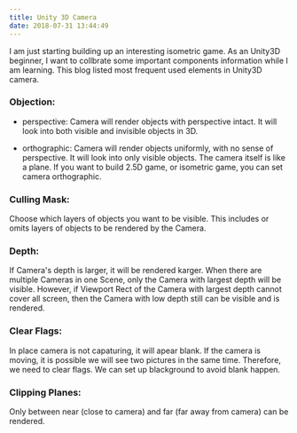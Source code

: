 ```yaml
---
title: Unity 3D Camera
date: 2018-07-31 13:44:49
---
```


I am just starting building up an interesting isometric game. As an Unity3D beginner, I want to collbrate some important components information while I am learning. This blog listed most frequent used elements in Unity3D camera.

### Objection:

- perspective: Camera will render objects with perspective intact. It will look into both visible and invisible objects in 3D.

- orthographic: Camera will render objects uniformly, with no sense of perspective. It will look into only visible objects. The camera itself is like a plane. If you want to build 2.5D game, or isometric game, you can set camera orthographic.
    

### Culling Mask:

Choose which layers of objects you want to be visible. This includes or omits layers of objects to be rendered by the Camera.

### Depth:

If Camera's depth is larger, it will be rendered karger. When there are multiple Cameras in one Scene, only the Camera with largest depth will be visible. However, if Viewport Rect of the Camera with largest depth cannot cover all screen, then the Camera with low depth still can be visible and is rendered.

### Clear Flags:

In place camera is not capaturing, it will apear blank. If the camera is moving, it is possible we will see two pictures in the same time. Therefore, we need to clear flags. We can set up blackground to avoid blank happen.

### Clipping Planes:

Only between near (close to camera) and far (far away from camera) can be rendered.
